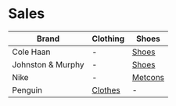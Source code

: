 # Sales

| Brand             | Clothing                                                                                                    | Shoes                                                                                |
| ----------------- | ----------------------------------------------------------------------------------------------------------- | ------------------------------------------------------------------------------------ |
| Cole Haan         | -                                                                                                           | [Shoes](https://www.colehaan.com/mens-sale-shoes)                                    |
| Johnston & Murphy | -                                                                                                           | [Shoes](https://www.johnstonmurphy.com/sale-mens-shoes)                              |
| Nike              | -                                                                                                           | [Metcons](https://www.nike.com/w/mens-sale-metcon-shoes-3yaepz3yxqsz79n0gznik1zy7ok) |
| Penguin           | [Clothes](https://www.originalpenguin.com/collections/sale?pf_t_master=master&pf_t_gender=Gender%3AMen%27s) | -                                                                                    |